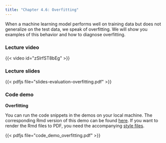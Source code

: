 ```yaml
---
title: "Chapter 4.6: Overfitting"
---
```

When a machine learning model performs well on training data but does not generalize on the test data, we speak of overfitting. We will show you examples of this behavior and how to diagnose overfitting.

<!--more-->

### Lecture video

{{< video id="zSlrfST8bEg" >}}

### Lecture slides

{{< pdfjs file="slides-evaluation-overfitting.pdf" >}}

### Code demo

**Overfitting**

You can run the code snippets in the demos on your local machine. The corresponding Rmd version of this demo can be found [here](https://github.com/compstat-lmu/lecture_i2ml/blob/master/code-demos/code_demo_overfitting.Rmd). If you want to render the Rmd files to PDF, you need the accompanying [style files](https://github.com/compstat-lmu/lecture_i2ml/tree/master/style). 

{{< pdfjs file="code_demo_overfitting.pdf" >}}